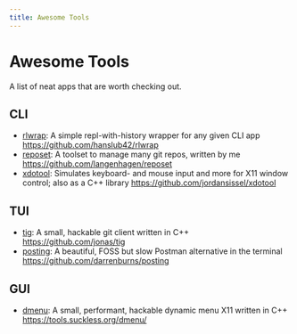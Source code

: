 ```yaml
---
title: Awesome Tools
---
```


# Awesome Tools

A list of neat apps that are worth checking out.

## CLI

- [rlwrap](https://github.com/hanslub42/rlwrap): A simple repl-with-history wrapper for any given CLI app https://github.com/hanslub42/rlwrap
- [reposet](https://github.com/langenhagen/reposet): A toolset to manage many git repos, written by me https://github.com/langenhagen/reposet
- [xdotool](https://github.com/jordansissel/xdotool): Simulates keyboard- and mouse input and more for X11 window control; also as a C++ library https://github.com/jordansissel/xdotool

## TUI

- [tig](https://github.com/jonas/tig): A small, hackable git client written in C++ https://github.com/jonas/tig
- [posting](https://github.com/darrenburns/posting): A beautiful, FOSS but slow Postman alternative in the terminal https://github.com/darrenburns/posting

## GUI

- [dmenu](https://tools.suckless.org/dmenu/): A small, performant, hackable dynamic menu X11 written in C++ https://tools.suckless.org/dmenu/
